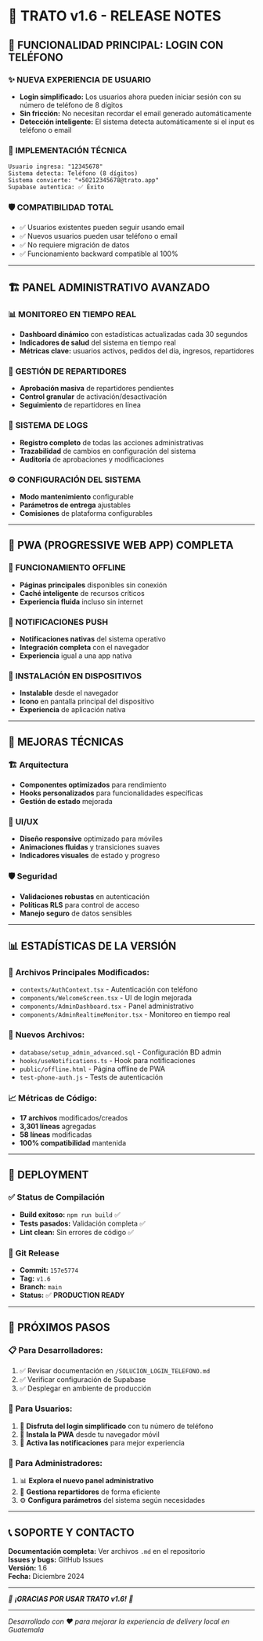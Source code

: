 # 🎉 TRATO v1.6 - RELEASE NOTES

## 📱 **FUNCIONALIDAD PRINCIPAL: LOGIN CON TELÉFONO**

### ✨ **NUEVA EXPERIENCIA DE USUARIO**
- **Login simplificado:** Los usuarios ahora pueden iniciar sesión con su número de teléfono de 8 dígitos
- **Sin fricción:** No necesitan recordar el email generado automáticamente
- **Detección inteligente:** El sistema detecta automáticamente si el input es teléfono o email

### 🔧 **IMPLEMENTACIÓN TÉCNICA**
```
Usuario ingresa: "12345678"
Sistema detecta: Teléfono (8 dígitos)
Sistema convierte: "+50212345678@trato.app"
Supabase autentica: ✅ Éxito
```

### 🛡️ **COMPATIBILIDAD TOTAL**
- ✅ Usuarios existentes pueden seguir usando email
- ✅ Nuevos usuarios pueden usar teléfono o email
- ✅ No requiere migración de datos
- ✅ Funcionamiento backward compatible al 100%

---

## 🏗️ **PANEL ADMINISTRATIVO AVANZADO**

### 📊 **MONITOREO EN TIEMPO REAL**
- **Dashboard dinámico** con estadísticas actualizadas cada 30 segundos
- **Indicadores de salud** del sistema en tiempo real
- **Métricas clave:** usuarios activos, pedidos del día, ingresos, repartidores

### 👥 **GESTIÓN DE REPARTIDORES**
- **Aprobación masiva** de repartidores pendientes
- **Control granular** de activación/desactivación
- **Seguimiento** de repartidores en línea

### 📝 **SISTEMA DE LOGS**
- **Registro completo** de todas las acciones administrativas
- **Trazabilidad** de cambios en configuración del sistema
- **Auditoría** de aprobaciones y modificaciones

### ⚙️ **CONFIGURACIÓN DEL SISTEMA**
- **Modo mantenimiento** configurable
- **Parámetros de entrega** ajustables
- **Comisiones** de plataforma configurables

---

## 📱 **PWA (PROGRESSIVE WEB APP) COMPLETA**

### 🔄 **FUNCIONAMIENTO OFFLINE**
- **Páginas principales** disponibles sin conexión
- **Caché inteligente** de recursos críticos
- **Experiencia fluida** incluso sin internet

### 🔔 **NOTIFICACIONES PUSH**
- **Notificaciones nativas** del sistema operativo
- **Integración completa** con el navegador
- **Experiencia** igual a una app nativa

### 📲 **INSTALACIÓN EN DISPOSITIVOS**
- **Instalable** desde el navegador
- **Icono** en pantalla principal del dispositivo
- **Experiencia** de aplicación nativa

---

## 🔧 **MEJORAS TÉCNICAS**

### 🏗️ **Arquitectura**
- **Componentes optimizados** para rendimiento
- **Hooks personalizados** para funcionalidades específicas
- **Gestión de estado** mejorada

### 🎨 **UI/UX**
- **Diseño responsive** optimizado para móviles
- **Animaciones fluidas** y transiciones suaves
- **Indicadores visuales** de estado y progreso

### 🛡️ **Seguridad**
- **Validaciones robustas** en autenticación
- **Políticas RLS** para control de acceso
- **Manejo seguro** de datos sensibles

---

## 📊 **ESTADÍSTICAS DE LA VERSIÓN**

### 📁 **Archivos Principales Modificados:**
- `contexts/AuthContext.tsx` - Autenticación con teléfono
- `components/WelcomeScreen.tsx` - UI de login mejorada
- `components/AdminDashboard.tsx` - Panel administrativo
- `components/AdminRealtimeMonitor.tsx` - Monitoreo en tiempo real

### 📁 **Nuevos Archivos:**
- `database/setup_admin_advanced.sql` - Configuración BD admin
- `hooks/useNotifications.ts` - Hook para notificaciones
- `public/offline.html` - Página offline de PWA
- `test-phone-auth.js` - Tests de autenticación

### 📈 **Métricas de Código:**
- **17 archivos** modificados/creados
- **3,301 líneas** agregadas
- **58 líneas** modificadas
- **100% compatibilidad** mantenida

---

## 🚀 **DEPLOYMENT**

### ✅ **Status de Compilación**
- **Build exitoso:** `npm run build` ✅
- **Tests pasados:** Validación completa ✅
- **Lint clean:** Sin errores de código ✅

### 🔗 **Git Release**
- **Commit:** `157e5774`
- **Tag:** `v1.6`
- **Branch:** `main`
- **Status:** ✅ **PRODUCTION READY**

---

## 🎯 **PRÓXIMOS PASOS**

### 📋 **Para Desarrolladores:**
1. ✅ Revisar documentación en `/SOLUCION_LOGIN_TELEFONO.md`
2. ✅ Verificar configuración de Supabase
3. ✅ Desplegar en ambiente de producción

### 👥 **Para Usuarios:**
1. 🎉 **Disfruta del login simplificado** con tu número de teléfono
2. 📱 **Instala la PWA** desde tu navegador móvil
3. 🔔 **Activa las notificaciones** para mejor experiencia

### 🏢 **Para Administradores:**
1. 📊 **Explora el nuevo panel administrativo**
2. 👥 **Gestiona repartidores** de forma eficiente
3. ⚙️ **Configura parámetros** del sistema según necesidades

---

## 📞 **SOPORTE Y CONTACTO**

**Documentación completa:** Ver archivos `.md` en el repositorio  
**Issues y bugs:** GitHub Issues  
**Versión:** 1.6  
**Fecha:** Diciembre 2024  

---

*🎉 **¡GRACIAS POR USAR TRATO v1.6!** 🎉*

---

*Desarrollado con ❤️ para mejorar la experiencia de delivery local en Guatemala*
